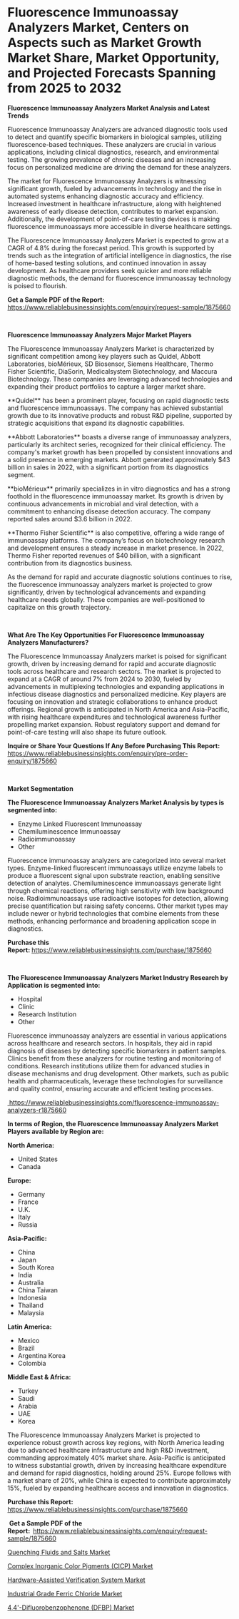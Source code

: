 <p><h1>Fluorescence Immunoassay Analyzers Market, Centers on Aspects such as Market Growth Market Share, Market Opportunity, and Projected Forecasts Spanning from 2025 to 2032</h1></p><p><strong>Fluorescence Immunoassay Analyzers Market Analysis and Latest Trends</strong></p>
<p><p>Fluorescence Immunoassay Analyzers are advanced diagnostic tools used to detect and quantify specific biomarkers in biological samples, utilizing fluorescence-based techniques. These analyzers are crucial in various applications, including clinical diagnostics, research, and environmental testing. The growing prevalence of chronic diseases and an increasing focus on personalized medicine are driving the demand for these analyzers.</p><p>The market for Fluorescence Immunoassay Analyzers is witnessing significant growth, fueled by advancements in technology and the rise in automated systems enhancing diagnostic accuracy and efficiency. Increased investment in healthcare infrastructure, along with heightened awareness of early disease detection, contributes to market expansion. Additionally, the development of point-of-care testing devices is making fluorescence immunoassays more accessible in diverse healthcare settings.</p><p>The Fluorescence Immunoassay Analyzers Market is expected to grow at a CAGR of 4.8% during the forecast period. This growth is supported by trends such as the integration of artificial intelligence in diagnostics, the rise of home-based testing solutions, and continued innovation in assay development. As healthcare providers seek quicker and more reliable diagnostic methods, the demand for fluorescence immunoassay technology is poised to flourish.</p></p>
<p><strong>Get a Sample PDF of the Report:&nbsp;</strong> <a href="https://www.reliablebusinessinsights.com/enquiry/request-sample/1875660?utm_campaign=60&utm_medium=2&utm_source=Github&utm_content=ia&utm_term=28032025&utm_id=fluorescence-immunoassay-analyzers">https://www.reliablebusinessinsights.com/enquiry/request-sample/1875660</a></p>
<p>&nbsp;</p>
<p><strong>Fluorescence Immunoassay Analyzers Major Market Players</strong></p>
<p><p>The Fluorescence Immunoassay Analyzers Market is characterized by significant competition among key players such as Quidel, Abbott Laboratories, bioMérieux, SD Biosensor, Siemens Healthcare, Thermo Fisher Scientific, DiaSorin, Medicalsystem Biotechnology, and Maccura Biotechnology. These companies are leveraging advanced technologies and expanding their product portfolios to capture a larger market share.</p><p>**Quidel** has been a prominent player, focusing on rapid diagnostic tests and fluorescence immunoassays. The company has achieved substantial growth due to its innovative products and robust R&D pipeline, supported by strategic acquisitions that expand its diagnostic capabilities. </p><p>**Abbott Laboratories** boasts a diverse range of immunoassay analyzers, particularly its architect series, recognized for their clinical efficiency. The company's market growth has been propelled by consistent innovations and a solid presence in emerging markets. Abbott generated approximately $43 billion in sales in 2022, with a significant portion from its diagnostics segment.</p><p>**bioMérieux** primarily specializes in in vitro diagnostics and has a strong foothold in the fluorescence immunoassay market. Its growth is driven by continuous advancements in microbial and viral detection, with a commitment to enhancing disease detection accuracy. The company reported sales around $3.6 billion in 2022.</p><p>**Thermo Fisher Scientific** is also competitive, offering a wide range of immunoassay platforms. The company’s focus on biotechnology research and development ensures a steady increase in market presence. In 2022, Thermo Fisher reported revenues of $40 billion, with a significant contribution from its diagnostics business.</p><p>As the demand for rapid and accurate diagnostic solutions continues to rise, the fluorescence immunoassay analyzers market is projected to grow significantly, driven by technological advancements and expanding healthcare needs globally. These companies are well-positioned to capitalize on this growth trajectory.</p></p>
<p>&nbsp;</p>
<p><strong>What Are The Key Opportunities For Fluorescence Immunoassay Analyzers Manufacturers?</strong></p>
<p><p>The Fluorescence Immunoassay Analyzers market is poised for significant growth, driven by increasing demand for rapid and accurate diagnostic tools across healthcare and research sectors. The market is projected to expand at a CAGR of around 7% from 2024 to 2030, fueled by advancements in multiplexing technologies and expanding applications in infectious disease diagnostics and personalized medicine. Key players are focusing on innovation and strategic collaborations to enhance product offerings. Regional growth is anticipated in North America and Asia-Pacific, with rising healthcare expenditures and technological awareness further propelling market expansion. Robust regulatory support and demand for point-of-care testing will also shape its future outlook.</p></p>
<p><strong>Inquire or Share Your Questions If Any Before Purchasing This Report:</strong> <a href="https://www.reliablebusinessinsights.com/enquiry/pre-order-enquiry/1875660?utm_campaign=60&utm_medium=2&utm_source=Github&utm_content=ia&utm_term=28032025&utm_id=fluorescence-immunoassay-analyzers">https://www.reliablebusinessinsights.com/enquiry/pre-order-enquiry/1875660</a></p>
<p>&nbsp;</p>
<p><strong>Market Segmentation</strong></p>
<p><strong>The Fluorescence Immunoassay Analyzers Market Analysis by types is segmented into:</strong></p>
<p><ul><li>Enzyme Linked Fluorescent Immunoassay</li><li>Chemiluminescence Immunoassay</li><li>Radioimmunoassay</li><li>Other</li></ul></p>
<p><p>Fluorescence immunoassay analyzers are categorized into several market types. Enzyme-linked fluorescent immunoassays utilize enzyme labels to produce a fluorescent signal upon substrate reaction, enabling sensitive detection of analytes. Chemiluminescence immunoassays generate light through chemical reactions, offering high sensitivity with low background noise. Radioimmunoassays use radioactive isotopes for detection, allowing precise quantification but raising safety concerns. Other market types may include newer or hybrid technologies that combine elements from these methods, enhancing performance and broadening application scope in diagnostics.</p></p>
<p><strong>Purchase this Report:&nbsp;</strong><a href="https://www.reliablebusinessinsights.com/purchase/1875660?utm_campaign=60&utm_medium=2&utm_source=Github&utm_content=ia&utm_term=28032025&utm_id=fluorescence-immunoassay-analyzers">https://www.reliablebusinessinsights.com/purchase/1875660</a></p>
<p>&nbsp;</p>
<p><strong>The Fluorescence Immunoassay Analyzers Market Industry Research by Application is segmented into:</strong></p>
<p><ul><li>Hospital</li><li>Clinic</li><li>Research Institution</li><li>Other</li></ul></p>
<p><p>Fluorescence immunoassay analyzers are essential in various applications across healthcare and research sectors. In hospitals, they aid in rapid diagnosis of diseases by detecting specific biomarkers in patient samples. Clinics benefit from these analyzers for routine testing and monitoring of conditions. Research institutions utilize them for advanced studies in disease mechanisms and drug development. Other markets, such as public health and pharmaceuticals, leverage these technologies for surveillance and quality control, ensuring accurate and efficient testing processes.</p></p>
<p><a href="https://www.reliablebusinessinsights.com/fluorescence-immunoassay-analyzers-r1875660?utm_campaign=60&utm_medium=2&utm_source=Github&utm_content=ia&utm_term=28032025&utm_id=fluorescence-immunoassay-analyzers">&nbsp;https://www.reliablebusinessinsights.com/fluorescence-immunoassay-analyzers-r1875660</a></p>
<p><strong>In terms of Region, the Fluorescence Immunoassay Analyzers Market Players available by Region are:</strong></p>
<p>
    <p> <strong> North America: </strong>
        <ul>
            <li>United States</li>
            <li>Canada</li>
        </ul>
        </p> 
    <p> <strong> Europe: </strong>
        <ul>
            <li>Germany</li>
            <li>France</li>
            <li>U.K.</li>
            <li>Italy</li>
            <li>Russia</li>
        </ul>
        </p> 
    <p> <strong> Asia-Pacific: </strong>
        <ul>
            <li>China</li>
            <li>Japan</li>
            <li>South Korea</li>
            <li>India</li>
            <li>Australia</li>
            <li>China Taiwan</li>
            <li>Indonesia</li>
            <li>Thailand</li>
            <li>Malaysia</li>
        </ul>
        </p> 
    <p> <strong> Latin America: </strong>
        <ul>
            <li>Mexico</li>
            <li>Brazil</li>
            <li>Argentina Korea</li>
            <li>Colombia</li>
        </ul>
        </p> 
    <p> <strong> Middle East & Africa: </strong>
        <ul>
            <li>Turkey</li>
            <li>Saudi</li>
            <li>Arabia</li>
            <li>UAE</li>
            <li>Korea</li>
        </ul>
    </p>
    </p>
<p><p>The Fluorescence Immunoassay Analyzers Market is projected to experience robust growth across key regions, with North America leading due to advanced healthcare infrastructure and high R&D investment, commanding approximately 40% market share. Asia-Pacific is anticipated to witness substantial growth, driven by increasing healthcare expenditure and demand for rapid diagnostics, holding around 25%. Europe follows with a market share of 20%, while China is expected to contribute approximately 15%, fueled by expanding healthcare access and innovation in diagnostics.</p></p>
<p><strong>Purchase this Report: </strong><a href="https://www.reliablebusinessinsights.com/purchase/1875660?utm_campaign=60&utm_medium=2&utm_source=Github&utm_content=ia&utm_term=28032025&utm_id=fluorescence-immunoassay-analyzers">https://www.reliablebusinessinsights.com/purchase/1875660</a></p>
<p>&nbsp;<strong>Get a Sample PDF of the Report:&nbsp;&nbsp;</strong><a href="https://www.reliablebusinessinsights.com/enquiry/request-sample/1875660?utm_campaign=60&utm_medium=2&utm_source=Github&utm_content=ia&utm_term=28032025&utm_id=fluorescence-immunoassay-analyzers">https://www.reliablebusinessinsights.com/enquiry/request-sample/1875660</a></p>
<p><strong></strong></p>
<p><p><a href="https://github.com/puhakhommabh/Market-Research-Report-List-1/blob/main/quenching-fluids-and-salts-market.md?utm_campaign=60&utm_medium=2&utm_source=Github&utm_content=ia&utm_term=28032025&utm_id=fluorescence-immunoassay-analyzers">Quenching Fluids and Salts Market</a></p><p><a href="https://github.com/mynaoanes/Market-Research-Report-List-1/blob/main/complex-inorganic-color-pigments-cicp-market.md?utm_campaign=60&utm_medium=2&utm_source=Github&utm_content=ia&utm_term=28032025&utm_id=fluorescence-immunoassay-analyzers">Complex Inorganic Color Pigments (CICP) Market</a></p><p><a href="https://github.com/alrogikrosa/Market-Research-Report-List-1/blob/main/hardware-assisted-verification-system-market.md?utm_campaign=60&utm_medium=2&utm_source=Github&utm_content=ia&utm_term=28032025&utm_id=fluorescence-immunoassay-analyzers">Hardware-Assisted Verification System Market</a></p><p><a href="https://github.com/borknyberg/Market-Research-Report-List-1/blob/main/industrial-grade-ferric-chloride-market.md?utm_campaign=60&utm_medium=2&utm_source=Github&utm_content=ia&utm_term=28032025&utm_id=fluorescence-immunoassay-analyzers">Industrial Grade Ferric Chloride Market</a></p><p><a href="https://github.com/coricnzati/Market-Research-Report-List-1/blob/main/44-difluorobenzophenone-dfbp-market.md?utm_campaign=60&utm_medium=2&utm_source=Github&utm_content=ia&utm_term=28032025&utm_id=fluorescence-immunoassay-analyzers">4,4'-Difluorobenzophenone (DFBP) Market</a></p></p>